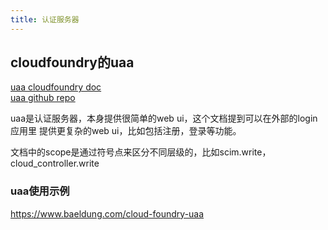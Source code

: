 ```yaml
---
title: 认证服务器
---
```


## cloudfoundry的uaa

[uaa cloudfoundry doc](https://docs.cloudfoundry.org/concepts/architecture/uaa.html)  
[uaa github repo](https://github.com/cloudfoundry/uaa)

uaa是认证服务器，本身提供很简单的web ui，这个文档提到可以在外部的login应用里
提供更复杂的web ui，比如包括注册，登录等功能。

文档中的scope是通过符号点来区分不同层级的，比如scim.write，cloud_controller.write

### uaa使用示例

https://www.baeldung.com/cloud-foundry-uaa
